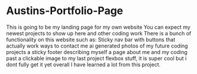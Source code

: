 # Austins-Portfolio-Page
This is going to be my landing page for my own website
You can expect my newest projects to show up here and other coding work
There is a bunch of functionality on this website such as:
Sticky nav bar with buttons that actually work
ways to contact me
ai generated photos of my future coding projects
a sticky footer describing myself
a page about me and my coding past
a clickable image to my last project
flexbox stuff, it is super cool but i dont fully get it yet
overall I have learned a lot from this project.